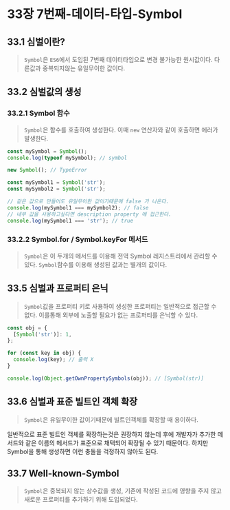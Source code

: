 # 33장 7번째-데이터-타입-Symbol

## 33.1 심벌이란?

> `Symbol`은 `ES6`에서 도입된 7번째 데이터타입으로 변경 불가능한 원시값이다.
> 다른값과 중복되지않는 유일무이한 값이다.

## 33.2 심벌값의 생성

### 33.2.1 Symbol 함수

> `Symbol`은 함수를 호출하여 생성한다.
> 이때 `new` 연산자와 같이 호출하면 에러가 발생한다.

```js
const mySymbol = Symbol();
console.log(typeof mySymbol); // symbol

new Symbol(); // TypeError

const mySymbol1 = Symbol('str');
const mySymbol2 = Symbol('str');

// 같은 값으로 만들어도 유일무이한 값이기때문에 false 가 나온다.
console.log(mySymbol1 === mySymbol2); // false
// 내부 값을 사용하고싶다면 description property 에 접근한다.
console.log(mySymbol1 === 'str'); // true
```

### 33.2.2 Symbol.for / Symbol.keyFor 메서드

> `Symbol`은 이 두개의 메서드를 이용해 전역 Symbol 레지스트리에서 관리할 수 있다.
> `Symbol`함수를 이용해 생성된 값과는 별개의 값이다.

## 33.5 심벌과 프로퍼티 은닉

> `Symbol`값을 프로퍼티 키로 사용하여 생성한 프로퍼티는 일반적으로 접근할 수 없다.
> 이를통해 외부에 노출할 필요가 없는 프로퍼티를 은닉할 수 있다.

```js
const obj = {
  [Symbol('str')]: 1,
};

for (const key in obj) {
  console.log(key); // 출력 X
}

console.log(Object.getOwnPropertySymbols(obj)); // [Symbol(str)]
```

## 33.6 심벌과 표준 빌트인 객체 확장

> `Symbol`은 유일무이한 값이기때문에 빌트인객체를 확장할 때 용이하다.

일반적으로 표준 빌트인 객체를 확장하는것은 권장하지 않는데 후에 개발자가 추가한 메서드와 같은 이름의 메서드가 표준으로 채택되어 확장될 수 있기 때문이다.
하지만 Symbol을 통해 생성하면 이런 충돌을 걱정하지 않아도 된다.

## 33.7 Well-known-Symbol

> `Symbol`은 중복되지 않는 상수값을 생성, 기존에 작성된 코드에 영향을 주지 않고 새로운 프로퍼티를 추가하기 위해 도입되었다.
